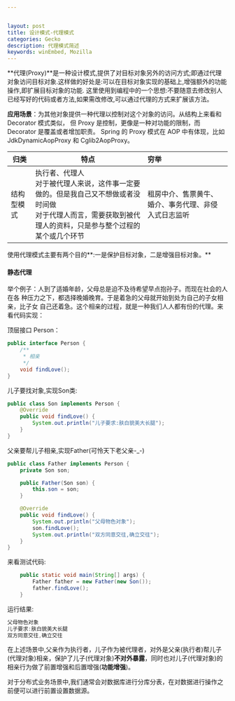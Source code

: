 ```yaml
---


layout: post
title: 设计模式-代理模式
categories: Gecko
description: 代理模式简述
keywords: winEmbed, Mozilla
---
```




**代理(Proxy)**是一种设计模式,提供了对目标对象另外的访问方式;即通过代理对象访问目标对象.这样做的好处是:可以在目标对象实现的基础上,增强额外的功能操作,即扩展目标对象的功能.
这里使用到编程中的一个思想:不要随意去修改别人已经写好的代码或者方法,如果需改修改,可以通过代理的方式来扩展该方法。

**应用场景**：为其他对象提供一种代理以控制对这个对象的访问。从结构上来看和 Decorator 模式类似，
但 Proxy 是控制，更像是一种对功能的限制，而 Decorator 是覆盖或者增加职责。
Spring 的 Proxy 模式在 AOP 中有体现，比如 JdkDynamicAopProxy 和 Cglib2AopProxy。

| 归类       | 特点                                                         | 穷举                                                 |
| ---------- | ------------------------------------------------------------ | :--------------------------------------------------- |
| 结构型模式 | 执行者、代理人<br>对于被代理人来说，这件事一定要做的。但是我自己又不想做或者没时间做<br>对于代理人而言，需要获取到被代理人的资料，只是参与整个过程的某个或几个环节 | 租房中介、售票黄牛、婚介、事务代理、非侵入式日志监听 |

使用代理模式主要有两个目的**:一是保护目标对象，二是增强目标对象。**



#### **静态代理**

举个例子：人到了适婚年龄，父母总是迫不及待希望早点抱孙子。而现在社会的人在各
种压力之下，都选择晚婚晚育。于是着急的父母就开始到处为自己的子女相亲，比子女
自己还着急。这个相亲的过程，就是一种我们人人都有份的代理。来看代码实现：

顶层接口 Person：

```java
public interface Person {
    /**
     * 相亲
     */
    void findLove();
}
```

儿子要找对象,实现Son类:

```java
public class Son implements Person {
    @Override
    public void findLove() {
        System.out.println("儿子要求:肤白貌美大长腿");
    }
}
```

父亲要帮儿子相亲,实现Father(可怜天下老父亲-_-)

```java
public class Father implements Person {
    private Son son;

    public Father(Son son) {
        this.son = son;
    }

    @Override
    public void findLove() {
        System.out.println("父母物色对象");
        son.findLove();
        System.out.println("双方同意交往,确立交往");
    }
}
```

来看测试代码:

```java
    public static void main(String[] args) {
        Father father = new Father(new Son());
        father.findLove();
    }
```

运行结果:

```java
父母物色对象
儿子要求:肤白貌美大长腿
双方同意交往,确立交往

```

在上述场景中,父亲作为执行者，儿子作为被代理者，对外是父亲(执行者)帮儿子(代理对象)相亲，保护了儿子(代理对象)**不对外暴露**，同时也对儿子(代理对象)的相亲行为做了前置增强和后置增强(**功能增强**)。

对于分布式业务场景中,我们通常会对数据库进行分库分表，在对数据进行操作之前便可以进行前置设置数据源。



